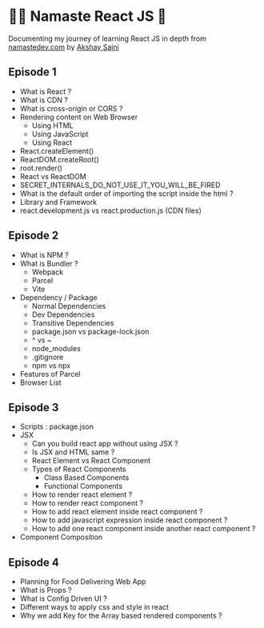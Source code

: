 # 🙏🏼 Namaste React JS 🚀

Documenting my journey of learning React JS in depth from [namastedev.com](https://namastedev.com) by [Akshay Saini](https://www.youtube.com/@akshaymarch7)

## Episode 1

- What is React ?
- What is CDN ?
- What is cross-origin or CORS ?
- Rendering content on Web Browser
  - Using HTML
  - Using JavaScript
  - Using React
- React.createElement()
- ReactDOM.createRoot()
- root.render()
- React vs ReactDOM
- SECRET_INTERNALS_DO_NOT_USE_IT_YOU_WILL_BE_FIRED
- What is the default order of importing the script inside the html ?
- Library and Framework
- react.development.js vs react.production.js (CDN files)

## Episode 2

- What is NPM ?
- What is Bundler ?
  - Webpack
  - Parcel
  - Vite
- Dependency / Package
  - Normal Dependencies
  - Dev Dependencies
  - Transitive Dependencies
  - package.json vs package-lock.json
  - ^ vs ~
  - node_modules
  - .gitignore
  - npm vs npx
- Features of Parcel
- Browser List

## Episode 3

- Scripts : package.json
- JSX
  - Can you build react app without using JSX ?
  - Is JSX and HTML same ?
  - React Element vs React Component
  - Types of React Components
    - Class Based Components
    - Functional Components
  - How to render react element ?
  - How to render react component ?
  - How to add react element inside react component ?
  - How to add javascript expression inside react component ?
  - How to add one react component inside another react component ?
- Component Composition

## Episode 4

- Planning for Food Delivering Web App
- What is Props ?
- What is Config Driven UI ?
- Different ways to apply css and style in react
- Why we add Key for the Array based rendered components ?
